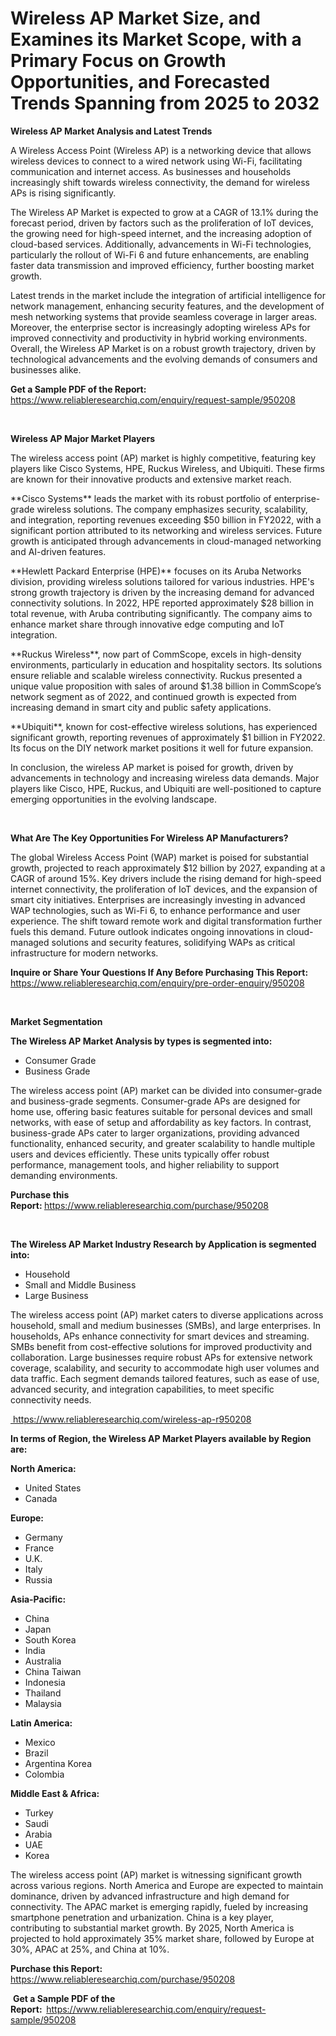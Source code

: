 <p><h1>Wireless AP Market Size, and Examines its Market Scope, with a Primary Focus on Growth Opportunities, and Forecasted Trends Spanning from 2025 to 2032</h1></p><p><strong>Wireless AP Market Analysis and Latest Trends</strong></p>
<p><p>A Wireless Access Point (Wireless AP) is a networking device that allows wireless devices to connect to a wired network using Wi-Fi, facilitating communication and internet access. As businesses and households increasingly shift towards wireless connectivity, the demand for wireless APs is rising significantly.</p><p>The Wireless AP Market is expected to grow at a CAGR of 13.1% during the forecast period, driven by factors such as the proliferation of IoT devices, the growing need for high-speed internet, and the increasing adoption of cloud-based services. Additionally, advancements in Wi-Fi technologies, particularly the rollout of Wi-Fi 6 and future enhancements, are enabling faster data transmission and improved efficiency, further boosting market growth.</p><p>Latest trends in the market include the integration of artificial intelligence for network management, enhancing security features, and the development of mesh networking systems that provide seamless coverage in larger areas. Moreover, the enterprise sector is increasingly adopting wireless APs for improved connectivity and productivity in hybrid working environments. Overall, the Wireless AP Market is on a robust growth trajectory, driven by technological advancements and the evolving demands of consumers and businesses alike.</p></p>
<p><strong>Get a Sample PDF of the Report:&nbsp;</strong> <a href="https://www.reliableresearchiq.com/enquiry/request-sample/950208?utm_campaign=2580&utm_medium=2&utm_source=Github&utm_content=ia&utm_term=18042025&utm_id=wireless-ap">https://www.reliableresearchiq.com/enquiry/request-sample/950208</a></p>
<p>&nbsp;</p>
<p><strong>Wireless AP Major Market Players</strong></p>
<p><p>The wireless access point (AP) market is highly competitive, featuring key players like Cisco Systems, HPE, Ruckus Wireless, and Ubiquiti. These firms are known for their innovative products and extensive market reach.</p><p>**Cisco Systems** leads the market with its robust portfolio of enterprise-grade wireless solutions. The company emphasizes security, scalability, and integration, reporting revenues exceeding $50 billion in FY2022, with a significant portion attributed to its networking and wireless services. Future growth is anticipated through advancements in cloud-managed networking and AI-driven features.</p><p>**Hewlett Packard Enterprise (HPE)** focuses on its Aruba Networks division, providing wireless solutions tailored for various industries. HPE's strong growth trajectory is driven by the increasing demand for advanced connectivity solutions. In 2022, HPE reported approximately $28 billion in total revenue, with Aruba contributing significantly. The company aims to enhance market share through innovative edge computing and IoT integration.</p><p>**Ruckus Wireless**, now part of CommScope, excels in high-density environments, particularly in education and hospitality sectors. Its solutions ensure reliable and scalable wireless connectivity. Ruckus presented a unique value proposition with sales of around $1.38 billion in CommScope’s network segment as of 2022, and continued growth is expected from increasing demand in smart city and public safety applications.</p><p>**Ubiquiti**, known for cost-effective wireless solutions, has experienced significant growth, reporting revenues of approximately $1 billion in FY2022. Its focus on the DIY network market positions it well for future expansion.</p><p>In conclusion, the wireless AP market is poised for growth, driven by advancements in technology and increasing wireless data demands. Major players like Cisco, HPE, Ruckus, and Ubiquiti are well-positioned to capture emerging opportunities in the evolving landscape.</p></p>
<p>&nbsp;</p>
<p><strong>What Are The Key Opportunities For Wireless AP Manufacturers?</strong></p>
<p><p>The global Wireless Access Point (WAP) market is poised for substantial growth, projected to reach approximately $12 billion by 2027, expanding at a CAGR of around 15%. Key drivers include the rising demand for high-speed internet connectivity, the proliferation of IoT devices, and the expansion of smart city initiatives. Enterprises are increasingly investing in advanced WAP technologies, such as Wi-Fi 6, to enhance performance and user experience. The shift toward remote work and digital transformation further fuels this demand. Future outlook indicates ongoing innovations in cloud-managed solutions and security features, solidifying WAPs as critical infrastructure for modern networks.</p></p>
<p><strong>Inquire or Share Your Questions If Any Before Purchasing This Report:</strong> <a href="https://www.reliableresearchiq.com/enquiry/pre-order-enquiry/950208?utm_campaign=2580&utm_medium=2&utm_source=Github&utm_content=ia&utm_term=18042025&utm_id=wireless-ap">https://www.reliableresearchiq.com/enquiry/pre-order-enquiry/950208</a></p>
<p>&nbsp;</p>
<p><strong>Market Segmentation</strong></p>
<p><strong>The Wireless AP Market Analysis by types is segmented into:</strong></p>
<p><ul><li>Consumer Grade</li><li>Business Grade</li></ul></p>
<p><p>The wireless access point (AP) market can be divided into consumer-grade and business-grade segments. Consumer-grade APs are designed for home use, offering basic features suitable for personal devices and small networks, with ease of setup and affordability as key factors. In contrast, business-grade APs cater to larger organizations, providing advanced functionality, enhanced security, and greater scalability to handle multiple users and devices efficiently. These units typically offer robust performance, management tools, and higher reliability to support demanding environments.</p></p>
<p><strong>Purchase this Report:&nbsp;</strong><a href="https://www.reliableresearchiq.com/purchase/950208?utm_campaign=2580&utm_medium=2&utm_source=Github&utm_content=ia&utm_term=18042025&utm_id=wireless-ap">https://www.reliableresearchiq.com/purchase/950208</a></p>
<p>&nbsp;</p>
<p><strong>The Wireless AP Market Industry Research by Application is segmented into:</strong></p>
<p><ul><li>Household</li><li>Small and Middle Business</li><li>Large Business</li></ul></p>
<p><p>The wireless access point (AP) market caters to diverse applications across household, small and medium businesses (SMBs), and large enterprises. In households, APs enhance connectivity for smart devices and streaming. SMBs benefit from cost-effective solutions for improved productivity and collaboration. Large businesses require robust APs for extensive network coverage, scalability, and security to accommodate high user volumes and data traffic. Each segment demands tailored features, such as ease of use, advanced security, and integration capabilities, to meet specific connectivity needs.</p></p>
<p><a href="https://www.reliableresearchiq.com/wireless-ap-r950208?utm_campaign=2580&utm_medium=2&utm_source=Github&utm_content=ia&utm_term=18042025&utm_id=wireless-ap">&nbsp;https://www.reliableresearchiq.com/wireless-ap-r950208</a></p>
<p><strong>In terms of Region, the Wireless AP Market Players available by Region are:</strong></p>
<p>
    <p> <strong> North America: </strong>
        <ul>
            <li>United States</li>
            <li>Canada</li>
        </ul>
        </p> 
    <p> <strong> Europe: </strong>
        <ul>
            <li>Germany</li>
            <li>France</li>
            <li>U.K.</li>
            <li>Italy</li>
            <li>Russia</li>
        </ul>
        </p> 
    <p> <strong> Asia-Pacific: </strong>
        <ul>
            <li>China</li>
            <li>Japan</li>
            <li>South Korea</li>
            <li>India</li>
            <li>Australia</li>
            <li>China Taiwan</li>
            <li>Indonesia</li>
            <li>Thailand</li>
            <li>Malaysia</li>
        </ul>
        </p> 
    <p> <strong> Latin America: </strong>
        <ul>
            <li>Mexico</li>
            <li>Brazil</li>
            <li>Argentina Korea</li>
            <li>Colombia</li>
        </ul>
        </p> 
    <p> <strong> Middle East & Africa: </strong>
        <ul>
            <li>Turkey</li>
            <li>Saudi</li>
            <li>Arabia</li>
            <li>UAE</li>
            <li>Korea</li>
        </ul>
    </p>
    </p>
<p><p>The wireless access point (AP) market is witnessing significant growth across various regions. North America and Europe are expected to maintain dominance, driven by advanced infrastructure and high demand for connectivity. The APAC market is emerging rapidly, fueled by increasing smartphone penetration and urbanization. China is a key player, contributing to substantial market growth. By 2025, North America is projected to hold approximately 35% market share, followed by Europe at 30%, APAC at 25%, and China at 10%.</p></p>
<p><strong>Purchase this Report: </strong><a href="https://www.reliableresearchiq.com/purchase/950208?utm_campaign=2580&utm_medium=2&utm_source=Github&utm_content=ia&utm_term=18042025&utm_id=wireless-ap">https://www.reliableresearchiq.com/purchase/950208</a></p>
<p>&nbsp;<strong>Get a Sample PDF of the Report:&nbsp;&nbsp;</strong><a href="https://www.reliableresearchiq.com/enquiry/request-sample/950208?utm_campaign=2580&utm_medium=2&utm_source=Github&utm_content=ia&utm_term=18042025&utm_id=wireless-ap">https://www.reliableresearchiq.com/enquiry/request-sample/950208</a></p>
<p><strong></strong></p>
<p><p></p><p></p><p></p></p>